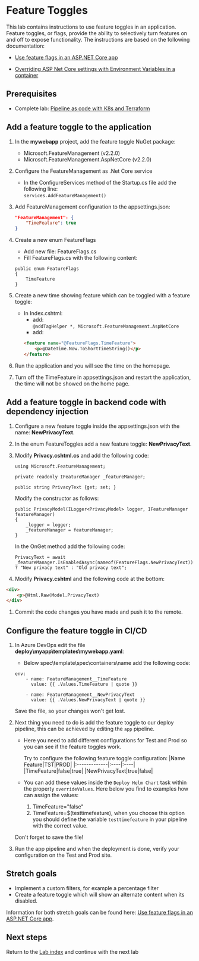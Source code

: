 # Feature Toggles

This lab contains instructions to use feature toggles in an application.
Feature toggles, or flags, provide the ability to selectively turn features on and off to expose functionality.
The instructions are based on the following documentation:

- [Use feature flags in an ASP.NET Core app](https://docs.microsoft.com/en-us/azure/azure-app-configuration/use-feature-flags-dotnet-core)

- [Overriding ASP Net Core settings with Environment Variables in a container](https://medium.com/swlh/overriding-aspnetcore-settings-with-environment-variables-in-docker-e8bc4df61f7f)

## Prerequisites

- Complete lab: [Pipeline as code with K8s and Terraform](https://dev.azure.com/thx1139/_git/workshop1?path=%2FREADME.md)

## Add a feature toggle to the application

1. In the **mywebapp** project, add the feature toggle NuGet package:
    - Microsoft.FeatureManagement               (v2.2.0)
    - Microsoft.FeatureManagement.AspNetCore    (v2.2.0)

1. Configure the FeatureManagement as .Net Core service
    - In the ConfigureServices method of the Startup.cs file add the following line: \
    ```services.AddFeatureManagement()```

1. Add FeatureManagement configuration to the appsettings.json: 
    ```json
    "FeatureManagement": {
        "TimeFeature": true
    }
    ```

1. Create a new enum FeatureFlags
    - Add new file: FeatureFlags.cs
    - Fill FeatureFlags.cs with the following content:
    ```Csharp
    public enum FeatureFlags
    {
        TimeFeature
    }
    ```

1. Create a new time showing feature which can be toggled with a feature toggle:
    - In Index.cshtml:
        - add: \
         ```@addTagHelper *, Microsoft.FeatureManagement.AspNetCore```
        - add:  
        ```html
        <feature name="@FeatureFlags.TimeFeature">
            <p>@DateTime.Now.ToShortTimeString()</p>
        </feature>
        ```
1. Run the application and you will see the time on the homepage.
1. Turn off the TimeFeature in appsettings.json and restart the application, the time will not be showed on the home page.

## Add a feature toggle in backend code with dependency injection
1. Configure a new feature toggle inside the appsettings.json with the name: **NewPrivacyText**.

1. In the enum FeatureToggles add a new feature toggle: **NewPrivacyText**.

1. Modify **Privacy.cshtml.cs** and add the following code:
    ```Csharp
    using Microsoft.FeatureManagement;
    ```
    
    ```Csharp
    private readonly IFeatureManager _featureManager;
    ```

    ```Csharp
    public string PrivacyText {get; set; }
    ```

    Modify the constructor as follows:
    ```Csharp
    public PrivacyModel(ILogger<PrivacyModel> logger, IFeatureManager featureManager)
    {
        _logger = logger;
        _featureManager = featureManager;
    }
    ```

    In the OnGet method add the following code:
    ```Csharp
    PrivacyText = await _featureManager.IsEnabledAsync(nameof(FeatureFlags.NewPrivacyText)) ? "New privacy text" : "Old privacy text";
    ```

1. Modify **Privacy.cshtml** and the following code at the bottom:
```html
<div>
    <p>@Html.Raw(Model.PrivacyText)
</div>
```

1. Commit the code changes you have made and push it to the remote.

## Configure the feature toggle in CI/CD

1. In Azure DevOps edit the file **deploy\myapp\templates\mywebapp.yaml**:
    - Below spec\template\spec\containers\name add the following code:
    ```
    env:
        - name: FeatureManagement__TimeFeature
          value: {{ .Values.TimeFeature | quote }}

        - name: FeatureManagement__NewPrivacyText
          value: {{ .Values.NewPrivacyText | quote }}
    ```

    Save the file, so your changes won't get lost.

1. Next thing you need to do is add the feature toggle to our deploy pipeline, this can be achieved by editing the ```app``` pipeline.
    - Here you need to add different configurations for Test and Prod so you can see if the feature toggles work. 
    
        Try to configure the following feature toggle configuration:
        |Name Feature|TST|PROD|
        |:-------------|:----|:----|
        |TimeFeature|false|true|
        |NewPrivacyText|true|false|

    - You can add these values inside the ```Deploy Helm Chart``` task within the property ```overrideValues```. Here below you find to examples how can assign the values:
        1. TimeFeature="false"
        1. TimeFeature=$(testtimefeature), when you choose this option you should define the variable ```testtimefeature``` in your pipeline with the correct value.

    Don't forget to save the file!

1. Run the app pipeline and when the deployment is done, verify your configuration on the Test and Prod site.

## Stretch goals
- Implement a custom filters, for example a percentage filter
- Create a feature toggle which will show an alternate content when its disabled.

Information for both stretch goals can be found here: [Use feature flags in an ASP.NET Core app](https://docs.microsoft.com/en-us/azure/azure-app-configuration/use-feature-flags-dotnet-core).

## Next steps
Return to the [Lab index](../README.md) and continue with the next lab